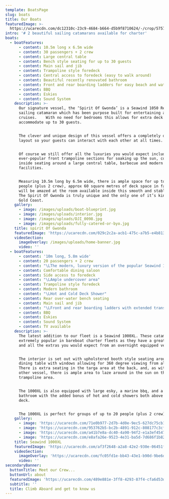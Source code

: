 ```yaml
---
template: BoatsPage
slug: boats
title: Our Boats
featuredImage: >-
  https://ucarecdn.com/dc12310c-23c9-4684-b664-d5b9f8710624/-/crop/5757x2234/0,1198/-/preview/
intro: '# 2 beautiful sailing catamarans available for charter'
boats:
  - boatFeatures:
      - content: 10.5m long x 6.5m wide
      - content: 30 passengers + 2 crew
      - content: Large central table
      - content: Bench style seating for up to 30 guests
      - content: Main sail and jib
      - content: Trampoline style foredeck
      - content: Central access to foredeck (easy to walk around)
      - content: Beautiful recently renovated bathroom
      - content: Front and rear boarding ladders for easy beach and water access
      - content: BBQ
      - content: Eskies
      - content: Sound System
    description: >-
      Our signature vessel, the ‘Spirit Of Gwonda’ is a Seawind 1050 Resort
      sailing catamaran which has been purpose built for entertaining and day
      cruises.    With no need for bedrooms this allows for extra deck space to
      accommodate up to 30 guests.


      The clever and unique design of this vessel offers a completely open plan
      layout so your guests can interact with each other at all times.


      Of course we still offer all the luxuries you would expect including the
      ever-popular front trampoline sections for soaking up the sun, comfortable
      inside seating around a large central table, barbecue and modern bathroom
      facilities.


      Measuring 10.5m long by 6.5m wide, there is ample space for up to 30
      people (plus 2 crew), approx 60 square metres of deck space in fact.  You
      will be amazed at the room available inside this smooth and stable boat.
      The Spirit Of Gwonda is truly unique and the only one of it’s kind on the
      Gold Coast.
    gallery:
      - image: /images/uploads/boat-blueprint.jpg
      - image: /images/uploads/interior.jpg
      - image: /images/uploads/DJI_0098.jpg
      - image: /images/uploads/fully-catered-or-byo.jpg
    title: spirit Of Gwonda
    featuredImage: 'https://ucarecdn.com/029c2c2a-acb1-475c-a7b5-e4b81312a9fb/'
    videoSection:
      imageOverlay: /images/uploads/home-banner.jpg
      video: ''
  - boatFeatures:
      - content: '10m long, 5.8m wide'
      - content: 20 passengers + 2 crew
      - content: "\LThe modern, luxury version of the popular Seawind 1000 (2011 model)"
      - content: Comfortable dining saloon
      - content: Side access to foredeck
      - content: "\LAmple undercover area"
      - content: Trampoline style foredeck
      - content: Modern bathroom
      - content: "\LHot and Cold Deck Shower"
      - content: Rear over-water bench seating
      - content: Main sail and jib
      - content: "\LFront and rear boarding ladders with extended transom for easy beach and water access"
      - content: BBQ
      - content: Eskies
      - content: Sound System
      - content: TV available
    description: >-
      The latest addition to our fleet is a Seawind 1000XL. These catamarans are
      extremely popular in bareboat charter fleets as they have a great layout
      and all the extras you would expect from an overnight equipped vessel.


      The interior is set out with upholstered booth style seating around a
      dining table with windows allowing for 360 degree viewing from all areas.
      There is extra seating in the targa area at the back, and, as with our
      other vessel, there is ample area to laze around in the sun on the front
      trampoline area.


      The 1000XL is also equipped with large esky, a marine bbq, and a modern
      bathroom with the added bonus of hot and cold showers both above and below
      deck.


      The 1000XL is perfect for groups of up to 20 people (plus 2 crew).
    gallery:
      - image: 'https://ucarecdn.com/71e0b977-2d7b-4d0e-9ec5-627dc75cb1cc/'
      - image: 'https://ucarecdn.com/953762b5-bc2b-4891-912c-808177c3cf84/'
      - image: 'https://ucarecdn.com/a41b7e8a-dc40-4a90-94f2-e1a3ef454707/'
      - image: 'https://ucarecdn.com/e8afa26e-9523-4e31-ba5d-7d686f1b821a/'
    title: Seawind 1000XL
    featuredImage: 'https://ucarecdn.com/af3f2648-a2a8-42e2-930e-06451f1b0e3b/'
    videoSection:
      imageOverlay: 'https://ucarecdn.com/fc05fd1e-bb43-43e1-b90d-9be6dc1c57e7/'
      video: ''
secondaryBanner:
  buttonTitle: Meet our Crew...
  buttonUrl: about
  featuredImage: 'https://ucarecdn.com/489e881e-3ff8-4293-87f4-cfa6d53d7545/'
  subtitle: ''
  title: Climb Aboard and get to know us
---
```


